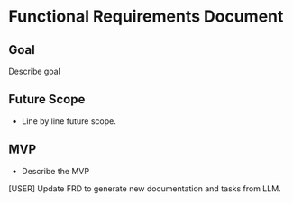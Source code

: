 # Functional Requirements Document

## Goal
Describe goal

## Future Scope
- Line by line future scope.

## MVP
- Describe the MVP

[USER] Update FRD to generate new documentation and tasks from LLM.
